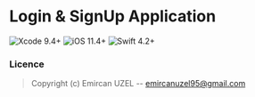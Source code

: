 # Login & SignUp Application

![Xcode 9.4+](https://img.shields.io/badge/Xcode-9.4%2B-blue.svg) ![iOS 11.4+](https://img.shields.io/badge/iOS-11.3%2B-blue.svg) ![Swift 4.2+](https://img.shields.io/badge/Swift-4.2%2B-orange.svg)

### Licence
> Copyright (c) Emircan UZEL -- emircanuzel95@gmail.com
